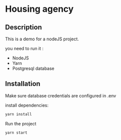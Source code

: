 # Housing agency

## Description

This is a demo for a nodeJS project.

you need to run it :

- NodeJS
- Yarn
- Postgresql database

## Installation

Make sure database credentials are configured in .env

install dependencies:

```sh
yarn install 
```

Run the project

```sh
yarn start
```
